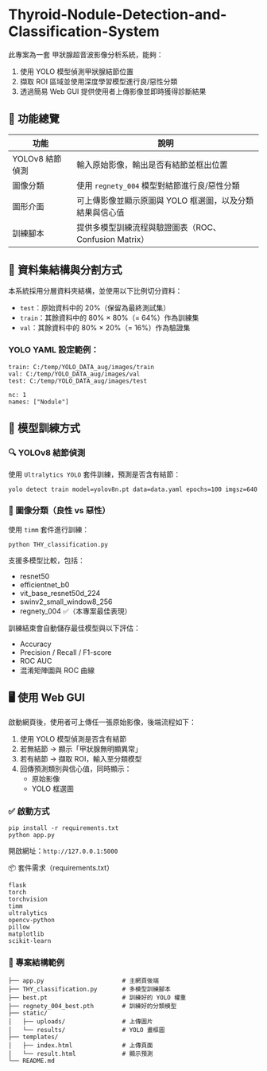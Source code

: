 # Thyroid-Nodule-Detection-and-Classification-System
此專案為一套 甲狀腺超音波影像分析系統，能夠：

1. 使用 YOLO 模型偵測甲狀腺結節位置
1. 擷取 ROI 區域並使用深度學習模型進行良/惡性分類
1. 透過簡易 Web GUI 提供使用者上傳影像並即時獲得診斷結果

## 🔧 功能總覽
| 功能          | 說明                                   |
| ----------- | ------------------------------------ |
| YOLOv8 結節偵測 | 輸入原始影像，輸出是否有結節並框出位置                  |
| 圖像分類        | 使用 `regnety_004` 模型對結節進行良/惡性分類       |
| 圖形介面        | 可上傳影像並顯示原圖與 YOLO 框選圖，以及分類結果與信心值      |
| 訓練腳本        | 提供多模型訓練流程與驗證圖表（ROC、Confusion Matrix） |

## 📁 資料集結構與分割方式
本系統採用分層資料夾結構，並使用以下比例切分資料：
* `test`：原始資料中的 20%（保留為最終測試集）
* `train`：其餘資料中的 80% × 80%（= 64%）作為訓練集
* `val`：其餘資料中的 80% × 20%（= 16%）作為驗證集

### YOLO YAML 設定範例：
```yaml!
train: C:/temp/YOLO_DATA_aug/images/train
val: C:/temp/YOLO_DATA_aug/images/val
test: C:/temp/YOLO_DATA_aug/images/test

nc: 1
names: ["Nodule"]
```

## 🧪 模型訓練方式
### 🔍 YOLOv8 結節偵測
使用 `Ultralytics YOLO` 套件訓練，預測是否含有結節：
```bash!
yolo detect train model=yolov8n.pt data=data.yaml epochs=100 imgsz=640
```
### 🔬 圖像分類（良性 vs 惡性）
使用 `timm` 套件進行訓練：
```bash!
python THY_classification.py
```
支援多模型比較，包括：
* resnet50
* efficientnet_b0
* vit_base_resnet50d_224
* swinv2_small_window8_256
* regnety_004 ✅（本專案最佳表現）

訓練結束會自動儲存最佳模型與以下評估：
* Accuracy
* Precision / Recall / F1-score
* ROC AUC
* 混淆矩陣圖與 ROC 曲線


## 🖥️ 使用 Web GUI
啟動網頁後，使用者可上傳任一張原始影像，後端流程如下：
1. 使用 YOLO 模型偵測是否含有結節
1. 若無結節 → 顯示「甲狀腺無明顯異常」
1. 若有結節 → 擷取 ROI，輸入至分類模型
1. 回傳預測類別與信心值，同時顯示：
    * 原始影像
    * YOLO 框選圖

### ✅ 啟動方式
```bash!
pip install -r requirements.txt
python app.py
```
開啟網址：`http://127.0.0.1:5000`


📦 套件需求（requirements.txt）
```txt!
flask
torch
torchvision
timm
ultralytics
opencv-python
pillow
matplotlib
scikit-learn
```

### 📁 專案結構範例
```bash!
├── app.py                      # 主網頁後端
├── THY_classification.py       # 多模型訓練腳本
├── best.pt                     # 訓練好的 YOLO 權重
├── regnety_004_best.pth        # 訓練好的分類模型
├── static/
│   ├── uploads/                # 上傳圖片
│   └── results/                # YOLO 畫框圖
├── templates/
│   ├── index.html              # 上傳頁面
│   └── result.html             # 顯示預測
└── README.md
```

